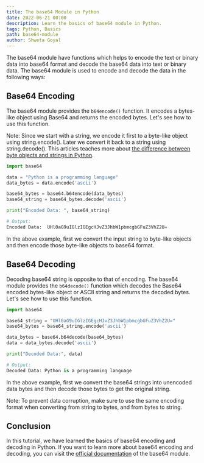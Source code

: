 ```yaml
---
title: The base64 Module in Python
date: 2022-06-21 00:00
description: Learn the basics of base64 module in Python.
tags: Python, Basics
path: base64-module
author: Shweta Goyal
---
```


The base64 module have functions which helps to encode the text or binary data into base64 format and decode the base64 data into text or binary data. The base64 module is used to encode and decode the data in the following ways:

## Base64 Encoding

The base64 module provides the `b64encode()` function. It encodes a bytes-like object using Base64 and returns the encoded bytes. Let's see how to use this function.

Note: Since we start with a string, we encode it first to a byte-like object using string.encode(). Later we convert it back to a string using string.decode(). This articles teaches more about [the difference between byte objects and strings in Python](/posts/byte-vs-string-objects/).

```python
import base64

data = "Python is a programming language"
data_bytes = data.encode('ascii')

base64_bytes = base64.b64encode(data_bytes)
base64_string = base64_bytes.decode('ascii')

print("Encoded Data: ", base64_string)

# Output:
Encoded Data:  UHl0aG9uIGlzIGEgcHJvZ3JhbW1pbmcgbGFuZ3VhZ2U=
```

In the above example, first we convert the input string to byte-like objects and then encode those byte-like objects to base64 format.

## Base64 Decoding

Decoding base64 string is opposite to that of encoding. The base64 module provides the `b64decode()` function which decodes the Base64 encoded bytes-like object or ASCII string and returns the decoded bytes. Let's see how to use this function.

```python
import base64

base64_string = "UHl0aG9uIGlzIGEgcHJvZ3JhbW1pbmcgbGFuZ3VhZ2U="
base64_bytes = base64_string.encode('ascii')

data_bytes = base64.b64decode(base64_bytes)
data = data_bytes.decode('ascii')

print("Decoded Data:", data)

# Output:
Decoded Data: Python is a programming language
```

In the above example, first we convert the base64 strings into unencoded data bytes and then decode those bytes to get the original string.

Note: To prevent data corruption, make sure to use the same encoding format when converting from string to bytes, and from bytes to string.

## Conclusion

In this tutorial, we have learned the basics of base64 encoding and decoding in Python. If you want to learn more about base64 encoding and decoding, you can visit the [official documentation](https://docs.python.org/3/library/base64.html) of the base64 module.
